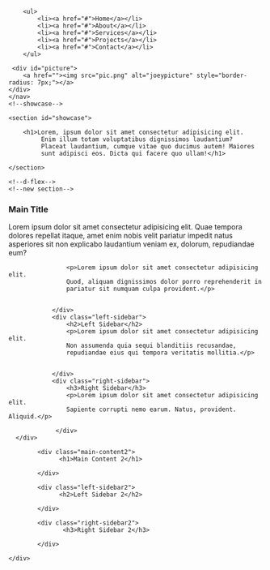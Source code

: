 <!DOCTYPE html>
<html lang="en">
<head>
    <meta charset="UTF-8">
    <meta http-equiv="X-UA-Compatible" content="IE=edge">
    <meta name="viewport" content="width=device-width, initial-scale=1.0">
    <title>Zamboanga Project</title>
    <link rel="stylesheet" href="style.css">
</head>
<body>
    <nav id="navbar">
       
        <ul>
            <li><a href="#">Home</a></li>
            <li><a href="#">About</a></li>
            <li><a href="#">Services</a></li>
            <li><a href="#">Projects</a></li>
            <li><a href="#">Contact</a></li>
        </ul>

     <div id="picture">
        <a href=""><img src="pic.png" alt="joeypicture" style="border-radius: 7px;"></a>
    </div>
    </nav>
    <!--showcase-->

    <section id="showcase">

        <h1>Lorem, ipsum dolor sit amet consectetur adipisicing elit.
             Enim illum totam voluptatibus dignissimos laudantium? 
             Placeat laudantium, cumque vitae quo ducimus autem! Maiores 
             sunt adipisci eos. Dicta qui facere quo ullam!</h1>

    </section>

    <!--d-flex-->
    <!--new section-->
   <section id="content">
      <div class="main-container">
                <div class="main-content">
                    <h1>Main Title</h1>
                    <p>Lorem ipsum dolor sit amet consectetur adipisicing elit.
                    Quae tempora dolores repellat itaque, amet enim nobis 
                    velit pariatur impedit natus asperiores sit non explicabo
                    laudantium veniam ex, dolorum, repudiandae eum?</p>
                    
                    <p>Lorem ipsum dolor sit amet consectetur adipisicing elit. 
                    Quod, aliquam dignissimos dolor porro reprehenderit in
                    pariatur sit numquam culpa provident.</p>
                    
                   
                </div>
                <div class="left-sidebar">
                    <h2>Left Sidebar</h2>
                    <p>Lorem ipsum dolor sit amet consectetur adipisicing elit.
                    Non assumenda quia sequi blanditiis recusandae, 
                    repudiandae eius qui tempora veritatis mollitia.</p>


                </div>
                <div class="right-sidebar">
                    <h3>Right Sidebar</h3>
                    <p>Lorem ipsum dolor sit amet consectetur adipisicing elit. 
                    Sapiente corrupti nemo earum. Natus, provident. Aliquid.</p>

                 </div>
      </div>
   </section>

   <!--section-->
   <section id="seaside">
    <div class="main-container2">
            
            <div class="main-content2">
                  <h1>Main Content 2</h1>
               
            </div> 

            <div class="left-sidebar2">
                  <h2>Left Sidebar 2</h2>

            </div>

            <div class="right-sidebar2">
                   <h3>Right Sidebar 2</h3>

            </div>

    </div>


   </section> 



    

   <div class="not-related" style="margin-top: 500px;"></div>
</body>


</html>
